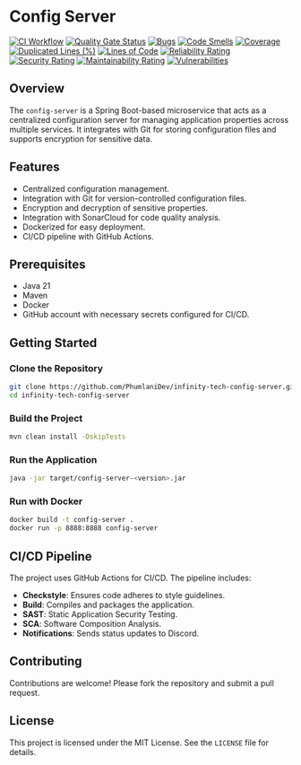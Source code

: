 # Config Server

[![CI Workflow](https://github.com/PhumlaniDev/infinity-tech-config-server/actions/workflows/ci-cd.yml/badge.svg)](https://github.com/PhumlaniDev/infinity-tech-config-server/actions/workflows/ci-cd.yml)
[![Quality Gate Status](https://sonarcloud.io/api/project_badges/measure?project=PhumlaniDev_infinity-tech-config-server&metric=alert_status)](https://sonarcloud.io/summary/new_code?id=PhumlaniDev_infinity-tech-config-server)
[![Bugs](https://sonarcloud.io/api/project_badges/measure?project=PhumlaniDev_infinity-tech-config-server&metric=bugs)](https://sonarcloud.io/summary/new_code?id=PhumlaniDev_infinity-tech-config-server)
[![Code Smells](https://sonarcloud.io/api/project_badges/measure?project=PhumlaniDev_infinity-tech-config-server&metric=code_smells)](https://sonarcloud.io/summary/new_code?id=PhumlaniDev_infinity-tech-config-server)
[![Coverage](https://sonarcloud.io/api/project_badges/measure?project=PhumlaniDev_infinity-tech-config-server&metric=coverage)](https://sonarcloud.io/summary/new_code?id=PhumlaniDev_infinity-tech-config-server)
[![Duplicated Lines (%)](https://sonarcloud.io/api/project_badges/measure?project=PhumlaniDev_infinity-tech-config-server&metric=duplicated_lines_density)](https://sonarcloud.io/summary/new_code?id=PhumlaniDev_infinity-tech-config-server)
[![Lines of Code](https://sonarcloud.io/api/project_badges/measure?project=PhumlaniDev_infinity-tech-config-server&metric=ncloc)](https://sonarcloud.io/summary/new_code?id=PhumlaniDev_infinity-tech-config-server)
[![Reliability Rating](https://sonarcloud.io/api/project_badges/measure?project=PhumlaniDev_infinity-tech-config-server&metric=reliability_rating)](https://sonarcloud.io/summary/new_code?id=PhumlaniDev_infinity-tech-config-server)
[![Security Rating](https://sonarcloud.io/api/project_badges/measure?project=PhumlaniDev_infinity-tech-config-server&metric=security_rating)](https://sonarcloud.io/summary/new_code?id=PhumlaniDev_infinity-tech-config-server)
[![Maintainability Rating](https://sonarcloud.io/api/project_badges/measure?project=PhumlaniDev_infinity-tech-config-server&metric=sqale_rating)](https://sonarcloud.io/summary/new_code?id=PhumlaniDev_infinity-tech-config-server)
[![Vulnerabilities](https://sonarcloud.io/api/project_badges/measure?project=PhumlaniDev_infinity-tech-config-server&metric=vulnerabilities)](https://sonarcloud.io/summary/new_code?id=PhumlaniDev_infinity-tech-config-server)

## Overview

The `config-server` is a Spring Boot-based microservice that acts as a centralized configuration server for managing application properties across multiple services. It integrates with Git for storing configuration files and supports encryption for sensitive data.

## Features

- Centralized configuration management.
- Integration with Git for version-controlled configuration files.
- Encryption and decryption of sensitive properties.
- Integration with SonarCloud for code quality analysis.
- Dockerized for easy deployment.
- CI/CD pipeline with GitHub Actions.

## Prerequisites

- Java 21
- Maven
- Docker
- GitHub account with necessary secrets configured for CI/CD.

## Getting Started

### Clone the Repository

```bash
git clone https://github.com/PhumlaniDev/infinity-tech-config-server.git
cd infinity-tech-config-server
```

### Build the Project

```bash
mvn clean install -DskipTests
```

### Run the Application

```bash
java -jar target/config-server-<version>.jar
```

### Run with Docker

```bash
docker build -t config-server .
docker run -p 8888:8888 config-server
```

## CI/CD Pipeline

The project uses GitHub Actions for CI/CD. The pipeline includes:

- **Checkstyle**: Ensures code adheres to style guidelines.
- **Build**: Compiles and packages the application.
- **SAST**: Static Application Security Testing.
- **SCA**: Software Composition Analysis.
- **Notifications**: Sends status updates to Discord.

## Contributing

Contributions are welcome! Please fork the repository and submit a pull request.

## License

This project is licensed under the MIT License. See the `LICENSE` file for details.
```
